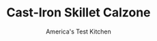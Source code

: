 ---
layout: ../../layouts/MarkdownPostLayout.astro
title: Cast-Iron Skillet Calzone
author: America's Test Kitchen
pubDate: 2023-03-15
description: "Handheld calzones are great. But we wanted something bigger."
image_url: https://res.cloudinary.com/hksqkdlah/image/upload/ar_1:1,c_fill,dpr_2.0,f_auto,fl_lossy.progressive.strip_profile,g_faces:auto,q_auto:low,w_344/32712_sfs-cast-iron-skillet-calzone-reshoot-23
tags: ["Desserts or Baked Goods","Savory Pies & Tarts","Cookbook Collection"]
calories: 8620
protein: 54
carbohydrates: 64
fats: 
fiber: 3
ingredients: ["2 teaspoons, extra-virgin olive oil","1 pound sweet or, hot Italian sausage, casings removed","4 ounces thinly sliced, pepperoni, quartered","2 , garlic cloves, minced","2 (1-pound) balls, pizza dough, room temperature","1 pound, mozzarella cheese, shredded (4 cups)","8 ounces (1 cup) whole-milk, ricotta cheese","2 tablespoons, chopped fresh basil","1 teaspoon, pepper","1 cup, low-sodium marinara sauce, plus extra for serving","1 , large egg, lightly beaten with 2 tablespoons water","2 teaspoons, toasted sesame seeds"]
serves: 8
time: "1½ hours, plus 30 minutes cooling"
instructions: ["Adjust oven rack to lower-middle position and heat oven to 450 degrees. Heat 12-inch cast-iron skillet over medium heat for 3 minutes. Add oil and heat until shimmering. Add sausage and pepperoni and cook, breaking up meat with wooden spoon, until sausage is no longer pink, 5 to 7 minutes. Stir in garlic and cook until fragrant, about 30 seconds. Using slotted spoon, transfer meat mixture to paper towel–lined plate. Wipe skillet clean with paper towels.","Knead dough balls together on lightly floured counter to create 1 large ball, 8 to 10 turns. Divide dough ball into two-thirds and one-third (one 22-ounce piece and one 10-ounce piece).","Press and roll larger piece of dough into 16-inch round. (Keep remaining dough covered with greased plastic wrap.) Loosely roll dough around rolling pin and gently unroll it onto now-empty skillet, letting excess dough hang over edge. Ease dough into skillet by gently lifting edge of dough with your hand while pressing into skillet bottom with your other hand. Some dough will overhang edge of skillet; leave in place.","Sprinkle 2 cups mozzarella over surface of dough. Combine ricotta, basil, pepper, and meat mixture in bowl. Dollop ricotta mixture over mozzarella and press into even layer. Spread marinara over top, then sprinkle with remaining 2 cups mozzarella.","Brush overhanging dough with some of egg wash. Press and roll remaining dough piece into 14-inch circle; loosely roll dough around rolling pin and gently unroll it onto skillet. Trim overhang to 1/2 inch beyond edge of skillet. Pinch edges of top and bottom crusts firmly together. Tuck overhang under itself; folded edge should be flush with edge of skillet. Crimp dough with tines of fork.","Brush top of calzone with remaining egg wash and sprinkle with sesame seeds. Using paring knife, cut eight 1-inch vents in top of dough in circular pattern. Transfer skillet to oven and bake until crust is golden brown, about 30 minutes, rotating skillet halfway through baking.","Transfer skillet to wire rack and let calzone cool for 30 minutes. Using spatula, slide calzone onto cutting board. Slice into wedges and serve, passing extra marinara separately."]
nutrition: ["562 mg Potassium","832 mg Phosphorus","931 mg Calcium","5 mg Iron","82 mg Magnesium","2453 mg Sodium","6 mg Zinc","66 g Fat","8 mg Niacin (B3)","22 g Monounsaturated","6 g Polyunsaturated","2 mg Vitamin C","211 mg Cholesterol","32 g Saturated","3 g Fiber","182 µg Folic acid","61 µg Folate (food)","4 g Sugars","14 µg Vitamin K","191 g Water","64 g Carbs","372 µg Folate equivalent (total)","54 g Protein","1 mg Vitamin E","1 µg Vitamin B12","312 µg Vitamin A","1077 kcal Energy","8620 calories"]
notes: "Room-temperature dough is much easier to shape than cold dough, so pull the dough from the fridge about 1 hour before you plan to start cooking. Use low-sodium marinara sauce to prevent the calzone from becoming overly salty."
---